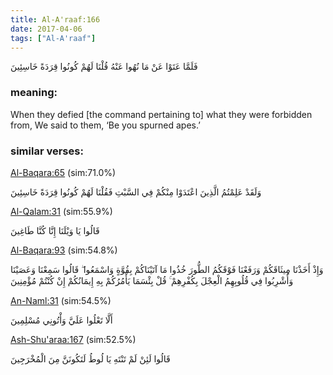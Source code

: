 ```yaml
---
title: Al-A'raaf:166
date: 2017-04-06
tags: ["Al-A'raaf"]
---
```

فَلَمَّا عَتَوْا عَنْ مَا نُهُوا عَنْهُ قُلْنَا لَهُمْ كُونُوا قِرَدَةً خَاسِئِينَ
### meaning: 
When they defied [the command pertaining to] what they were forbidden from, We said to them, ‘Be you spurned apes.’
### similar verses: 

[Al-Baqara:65](/2/65) (sim:71.0%)

وَلَقَدْ عَلِمْتُمُ الَّذِينَ اعْتَدَوْا مِنْكُمْ فِي السَّبْتِ فَقُلْنَا لَهُمْ كُونُوا قِرَدَةً خَاسِئِينَ

[Al-Qalam:31](/68/31) (sim:55.9%)

قَالُوا يَا وَيْلَنَا إِنَّا كُنَّا طَاغِينَ

[Al-Baqara:93](/2/93) (sim:54.8%)

وَإِذْ أَخَذْنَا مِيثَاقَكُمْ وَرَفَعْنَا فَوْقَكُمُ الطُّورَ خُذُوا مَا آتَيْنَاكُمْ بِقُوَّةٍ وَاسْمَعُوا ۖ قَالُوا سَمِعْنَا وَعَصَيْنَا وَأُشْرِبُوا فِي قُلُوبِهِمُ الْعِجْلَ بِكُفْرِهِمْ ۚ قُلْ بِئْسَمَا يَأْمُرُكُمْ بِهِ إِيمَانُكُمْ إِنْ كُنْتُمْ مُؤْمِنِينَ

[An-Naml:31](/27/31) (sim:54.5%)

أَلَّا تَعْلُوا عَلَيَّ وَأْتُونِي مُسْلِمِينَ

[Ash-Shu'araa:167](/26/167) (sim:52.5%)

قَالُوا لَئِنْ لَمْ تَنْتَهِ يَا لُوطُ لَتَكُونَنَّ مِنَ الْمُخْرَجِينَ
